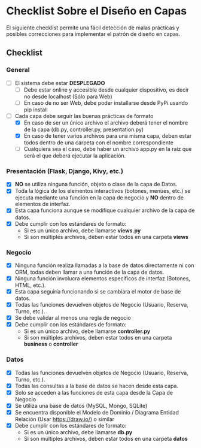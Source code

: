 # Checklist Sobre el Diseño en Capas

El siguiente checklist permite una fácil detección de malas prácticas y posibles correcciones para implementar el patrón de diseño en capas.

## Checklist

### General

- [ ] El sistema debe estar **DESPLEGADO**
    - [ ] Debe estar online y accesible desde cualquier dispositivo, es decir no desde localhost (Sólo para Web)
    - [ ] En caso de no ser Web, debe poder installarse desde PyPi usando pip install
- [ ] Cada capa debe seguir las buenas prácticas de formato
    - [X] En caso de ser un único archivo el archivo deberá tener el nombre de la capa (db.py, controller.py, presentation.py)
    - [X] En caso de tener varios archivos para una misma capa, deben estar todos dentro de una carpeta con el nombre correspondiente
    - [ ] Cualquiera sea el caso, debe haber un archivo app.py en la raiz que será el que deberá ejecutar la aplicación.

### Presentación (Flask, Django, Kivy, etc.)

- [X] **NO** se utiliza ninguna función, objeto o clase de la capa de Datos.
- [X] Toda la lógica de los elementos interactivos (botones, menúes, etc.) se ejecuta mediante una función en la capa de negocio y **NO** dentro de elementos de interfaz.
- [X] Esta capa funciona aunque se modifique cualquier archivo de la capa de datos.
- [X] Debe cumplir con los estándares de formato:
    - Si es un único archivo, debe llamarse **views.py**
    - Si son múltiples archivos, deben estar todos en una carpeta **views**

### Negocio

- [X] Ninguna función realiza llamadas a la base de datos directamente ni con ORM, todas deben llamar a una función de la capa de datos.
- [X] Ninguna función involucra elementos específicos de interfaz (Botones, HTML, etc.).
- [X] Esta capa seguiría funcionando si se cambiara el motor de base de datos.
- [X] Todas las funciones devuelven objetos de Negocio (Usuario, Reserva, Turno, etc.).
- [X] Se debe validar al menos una regla de negocio
- [X] Debe cumplir con los estándares de formato:
    - Si es un único archivo, debe llamarse **controller.py**
    - Si son múltiples archivos, deben estar todos en una carpeta **business** o **controller**

### Datos

- [X] Todas las funciones devuelven objetos de Negocio (Usuario, Reserva, Turno, etc.).
- [X] Todas las consultas a la base de datos se hacen desde esta capa.
- [X] Solo se acceden a las funciones de esta capa desde la Capa de Negocio
- [X] Se utiliza una base de datos (MySQL, Mongo, SQLite)
- [X] Se encuentra disponible el Modelo de Dominio / Diagrama Entidad Relación (Usar https://draw.io/) o similar
- [X] Debe cumplir con los estándares de formato:
    - Si es un único archivo, debe llamarse **db.py**
    - Si son múltiples archivos, deben estar todos en una carpeta **datos**
